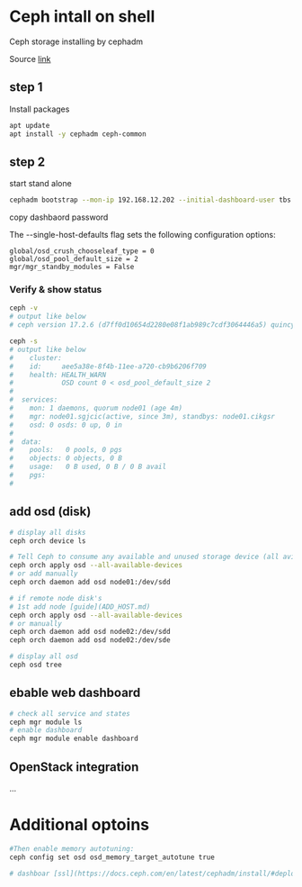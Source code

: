 # Ceph intall on shell
Ceph storage installing by cephadm

Source [link](https://docs.ceph.com/en/latest/cephadm/install)

## step 1
Install packages
```bash
apt update
apt install -y cephadm ceph-common
```

## step 2
start stand alone
```bash
cephadm bootstrap --mon-ip 192.168.12.202 --initial-dashboard-user tbs --initial-dashboard-password P@ssw0rd --dashboard-password-noupdate --cluster-network 192.168.12.0/24 --single-host-defaults >> ceph_installation.log 2>&1 
```
copy dashbaord password 

The --single-host-defaults flag sets the following configuration options:
```
global/osd_crush_chooseleaf_type = 0
global/osd_pool_default_size = 2
mgr/mgr_standby_modules = False
```

### Verify & show status
```bash
ceph -v
# output like below
# ceph version 17.2.6 (d7ff0d10654d2280e08f1ab989c7cdf3064446a5) quincy (stable)

ceph -s
# output like below
#    cluster:
#    id:     aee5a38e-8f4b-11ee-a720-cb9b6206f709
#    health: HEALTH_WARN
#            OSD count 0 < osd_pool_default_size 2
# 
#  services:
#    mon: 1 daemons, quorum node01 (age 4m)
#    mgr: node01.sgjcic(active, since 3m), standbys: node01.cikgsr
#    osd: 0 osds: 0 up, 0 in
# 
#  data:
#    pools:   0 pools, 0 pgs
#    objects: 0 objects, 0 B
#    usage:   0 B used, 0 B / 0 B avail
#    pgs:     
#
```

## add osd (disk)

```bash
# display all disks
ceph orch device ls

# Tell Ceph to consume any available and unused storage device (all avialable disks join to cluster)
ceph orch apply osd --all-available-devices
# or add manually
ceph orch daemon add osd node01:/dev/sdd

# if remote node disk's 
# 1st add node [guide](ADD_HOST.md)
ceph orch apply osd --all-available-devices
# or manually
ceph orch daemon add osd node02:/dev/sdd
ceph orch daemon add osd node02:/dev/sde

# display all osd
ceph osd tree
```

## ebable web dashboard
```bash
# check all service and states
ceph mgr module ls
# enable dashboard
ceph mgr module enable dashboard
```
##  OpenStack integration
...

# Additional optoins
```bash
#Then enable memory autotuning:
ceph config set osd osd_memory_target_autotune true

# dashboar [ssl](https://docs.ceph.com/en/latest/cephadm/install/#deployment-with-ca-signed-ssh-keys)

```

